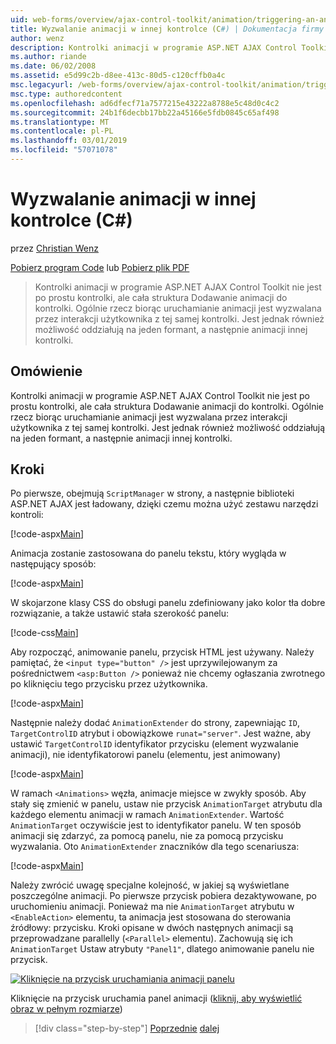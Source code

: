 ```yaml
---
uid: web-forms/overview/ajax-control-toolkit/animation/triggering-an-animation-in-another-control-cs
title: Wyzwalanie animacji w innej kontrolce (C#) | Dokumentacja firmy Microsoft
author: wenz
description: Kontrolki animacji w programie ASP.NET AJAX Control Toolkit nie jest po prostu kontrolki, ale cała struktura Dodawanie animacji do kontrolki. Ogólnie rzecz biorąc, uruchamianie...
ms.author: riande
ms.date: 06/02/2008
ms.assetid: e5d99c2b-d8ee-413c-80d5-c120cffb0a4c
msc.legacyurl: /web-forms/overview/ajax-control-toolkit/animation/triggering-an-animation-in-another-control-cs
msc.type: authoredcontent
ms.openlocfilehash: ad6dfecf71a7577215e43222a8788e5c48d0c4c2
ms.sourcegitcommit: 24b1f6decbb17bb22a45166e5fdb0845c65af498
ms.translationtype: MT
ms.contentlocale: pl-PL
ms.lasthandoff: 03/01/2019
ms.locfileid: "57071078"
---
```

<a name="triggering-an-animation-in-another-control-c"></a>Wyzwalanie animacji w innej kontrolce (C#)
====================
przez [Christian Wenz](https://github.com/wenz)

[Pobierz program Code](http://download.microsoft.com/download/f/9/a/f9a26acd-8df4-4484-8a18-199e4598f411/Animation8.cs.zip) lub [Pobierz plik PDF](http://download.microsoft.com/download/6/7/1/6718d452-ff89-4d3f-a90e-c74ec2d636a3/animation8CS.pdf)

> Kontrolki animacji w programie ASP.NET AJAX Control Toolkit nie jest po prostu kontrolki, ale cała struktura Dodawanie animacji do kontrolki. Ogólnie rzecz biorąc uruchamianie animacji jest wyzwalana przez interakcji użytkownika z tej samej kontrolki. Jest jednak również możliwość oddziałują na jeden formant, a następnie animacji innej kontrolki.


## <a name="overview"></a>Omówienie

Kontrolki animacji w programie ASP.NET AJAX Control Toolkit nie jest po prostu kontrolki, ale cała struktura Dodawanie animacji do kontrolki. Ogólnie rzecz biorąc uruchamianie animacji jest wyzwalana przez interakcji użytkownika z tej samej kontrolki. Jest jednak również możliwość oddziałują na jeden formant, a następnie animacji innej kontrolki.

## <a name="steps"></a>Kroki

Po pierwsze, obejmują `ScriptManager` w strony, a następnie biblioteki ASP.NET AJAX jest ładowany, dzięki czemu można użyć zestawu narzędzi kontroli:

[!code-aspx[Main](triggering-an-animation-in-another-control-cs/samples/sample1.aspx)]

Animacja zostanie zastosowana do panelu tekstu, który wygląda w następujący sposób:

[!code-aspx[Main](triggering-an-animation-in-another-control-cs/samples/sample2.aspx)]

W skojarzone klasy CSS do obsługi panelu zdefiniowany jako kolor tła dobre rozwiązanie, a także ustawić stała szerokość panelu:

[!code-css[Main](triggering-an-animation-in-another-control-cs/samples/sample3.css)]

Aby rozpocząć, animowanie panelu, przycisk HTML jest używany. Należy pamiętać, że `<input type="button" />` jest uprzywilejowanym za pośrednictwem `<asp:Button />` ponieważ nie chcemy ogłaszania zwrotnego po kliknięciu tego przycisku przez użytkownika.

[!code-aspx[Main](triggering-an-animation-in-another-control-cs/samples/sample4.aspx)]

Następnie należy dodać `AnimationExtender` do strony, zapewniając `ID`, `TargetControlID` atrybut i obowiązkowe `runat="server"`. Jest ważne, aby ustawić `TargetControlID` identyfikator przycisku (element wyzwalanie animacji), nie identyfikatorowi panelu (elementu, jest animowany)

[!code-aspx[Main](triggering-an-animation-in-another-control-cs/samples/sample5.aspx)]

W ramach `<Animations>` węzła, animacje miejsce w zwykły sposób. Aby stały się zmienić w panelu, ustaw nie przycisk `AnimationTarget` atrybutu dla każdego elementu animacji w ramach `AnimationExtender`. Wartość `AnimationTarget` oczywiście jest to identyfikator panelu. W ten sposób animacji się zdarzyć, za pomocą panelu, nie za pomocą przycisku wyzwalania. Oto `AnimationExtender` znaczników dla tego scenariusza:

[!code-aspx[Main](triggering-an-animation-in-another-control-cs/samples/sample6.aspx)]

Należy zwrócić uwagę specjalne kolejność, w jakiej są wyświetlane poszczególne animacji. Po pierwsze przycisk pobiera dezaktywowane, po uruchomieniu animacji. Ponieważ ma nie `AnimationTarget` atrybutu w `<EnableAction>` elementu, ta animacja jest stosowana do sterowania źródłowy: przycisku. Kroki opisane w dwóch następnych animacji są przeprowadzane parallelly (`<Parallel>` elementu). Zachowują się ich `AnimationTarget` Ustaw atrybuty `"Panel1"`, dlatego animowanie panelu nie przycisk.


[![Kliknięcie na przycisk uruchamiania animacji panelu](triggering-an-animation-in-another-control-cs/_static/image2.png)](triggering-an-animation-in-another-control-cs/_static/image1.png)

Kliknięcie na przycisk uruchamia panel animacji ([kliknij, aby wyświetlić obraz w pełnym rozmiarze](triggering-an-animation-in-another-control-cs/_static/image3.png))

> [!div class="step-by-step"]
> [Poprzednie](disabling-actions-during-animation-cs.md)
> [dalej](modifying-animations-from-the-server-side-cs.md)
